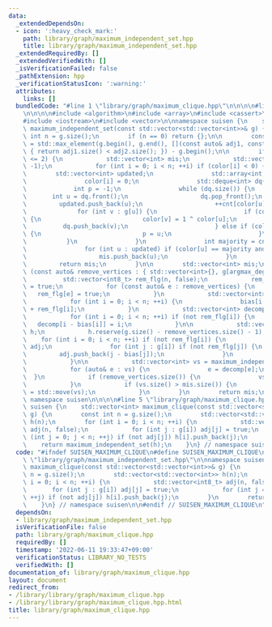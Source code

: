 ```yaml
---
data:
  _extendedDependsOn:
  - icon: ':heavy_check_mark:'
    path: library/graph/maximum_independent_set.hpp
    title: library/graph/maximum_independent_set.hpp
  _extendedRequiredBy: []
  _extendedVerifiedWith: []
  _isVerificationFailed: false
  _pathExtension: hpp
  _verificationStatusIcon: ':warning:'
  attributes:
    links: []
  bundledCode: "#line 1 \"library/graph/maximum_clique.hpp\"\n\n\n\n#line 1 \"library/graph/maximum_independent_set.hpp\"\
    \n\n\n\n#include <algorithm>\n#include <array>\n#include <cassert>\n#include <deque>\n\
    #include <iostream>\n#include <vector>\n\nnamespace suisen {\n    std::vector<int>\
    \ maximum_independent_set(const std::vector<std::vector<int>>& g) {\n        const\
    \ int n = g.size();\n        if (n == 0) return {};\n\n        const int argmax_deg\
    \ = std::max_element(g.begin(), g.end(), [](const auto& adj1, const auto& adj2)\
    \ { return adj1.size() < adj2.size(); }) - g.begin();\n\n        if (g[argmax_deg].size()\
    \ <= 2) {\n            std::vector<int> mis;\n            std::vector<int> color(n,\
    \ -1);\n            for (int i = 0; i < n; ++i) if (color[i] < 0) {\n        \
    \        std::vector<int> updated;\n                std::array<int, 2> cnt{};\n\
    \                color[i] = 0;\n                std::deque<int> dq{ i };\n   \
    \             int p = -1;\n                while (dq.size()) {\n             \
    \       int u = dq.front();\n                    dq.pop_front();\n           \
    \         updated.push_back(u);\n                    ++cnt[color[u]];\n      \
    \              for (int v : g[u]) {\n                        if (color[v] < 0)\
    \ {\n                            color[v] = 1 ^ color[u];\n                  \
    \          dq.push_back(v);\n                        } else if (color[u] == color[v])\
    \ {\n                            p = u;\n                        }\n         \
    \           }\n                }\n                int majority = cnt[1] >= cnt[0];\n\
    \                for (int u : updated) if (color[u] == majority and u != p) {\n\
    \                    mis.push_back(u);\n                }\n            }\n   \
    \         return mis;\n        }\n\n        std::vector<int> mis;\n        for\
    \ (const auto& remove_vertices : { std::vector<int>{}, g[argmax_deg] }) {\n  \
    \          std::vector<int8_t> rem_flg(n, false);\n            rem_flg[argmax_deg]\
    \ = true;\n            for (const auto& e : remove_vertices) {\n             \
    \   rem_flg[e] = true;\n            }\n            std::vector<int> bias(n + 1);\n\
    \            for (int i = 0; i < n; ++i) {\n                bias[i + 1] = bias[i]\
    \ + rem_flg[i];\n            }\n            std::vector<int> decomp(n, -1);\n\
    \            for (int i = 0; i < n; ++i) if (not rem_flg[i]) {\n             \
    \   decomp[i - bias[i]] = i;\n            }\n\n            std::vector<std::vector<int>>\
    \ h;\n            h.reserve(g.size() - remove_vertices.size() - 1);\n        \
    \    for (int i = 0; i < n; ++i) if (not rem_flg[i]) {\n                std::vector<int>\
    \ adj;\n                for (int j : g[i]) if (not rem_flg[j]) {\n           \
    \         adj.push_back(j - bias[j]);\n                }\n                h.push_back(std::move(adj));\n\
    \            }\n\n            std::vector<int> vs = maximum_independent_set(h);\n\
    \            for (auto& e : vs) {\n                e = decomp[e];\n          \
    \  }\n            if (remove_vertices.size()) {\n                vs.push_back(argmax_deg);\n\
    \            }\n            if (vs.size() > mis.size()) {\n                mis\
    \ = std::move(vs);\n            }\n        }\n        return mis;\n    }\n} //\
    \ namespace suisen\n\n\n\n#line 5 \"library/graph/maximum_clique.hpp\"\n\nnamespace\
    \ suisen {\n    std::vector<int> maximum_clique(const std::vector<std::vector<int>>&\
    \ g) {\n        const int n = g.size();\n        std::vector<std::vector<int>>\
    \ h(n);\n        for (int i = 0; i < n; ++i) {\n            std::vector<int8_t>\
    \ adj(n, false);\n            for (int j : g[i]) adj[j] = true;\n            for\
    \ (int j = 0; j < n; ++j) if (not adj[j]) h[i].push_back(j);\n        }\n    \
    \    return maximum_independent_set(h);\n    }\n} // namespace suisen\n\n\n"
  code: "#ifndef SUISEN_MAXIMUM_CLIQUE\n#define SUISEN_MAXIMUM_CLIQUE\n\n#include\
    \ \"library/graph/maximum_independent_set.hpp\"\n\nnamespace suisen {\n    std::vector<int>\
    \ maximum_clique(const std::vector<std::vector<int>>& g) {\n        const int\
    \ n = g.size();\n        std::vector<std::vector<int>> h(n);\n        for (int\
    \ i = 0; i < n; ++i) {\n            std::vector<int8_t> adj(n, false);\n     \
    \       for (int j : g[i]) adj[j] = true;\n            for (int j = 0; j < n;\
    \ ++j) if (not adj[j]) h[i].push_back(j);\n        }\n        return maximum_independent_set(h);\n\
    \    }\n} // namespace suisen\n\n#endif // SUISEN_MAXIMUM_CLIQUE\n"
  dependsOn:
  - library/graph/maximum_independent_set.hpp
  isVerificationFile: false
  path: library/graph/maximum_clique.hpp
  requiredBy: []
  timestamp: '2022-06-11 19:33:47+09:00'
  verificationStatus: LIBRARY_NO_TESTS
  verifiedWith: []
documentation_of: library/graph/maximum_clique.hpp
layout: document
redirect_from:
- /library/library/graph/maximum_clique.hpp
- /library/library/graph/maximum_clique.hpp.html
title: library/graph/maximum_clique.hpp
---
```

